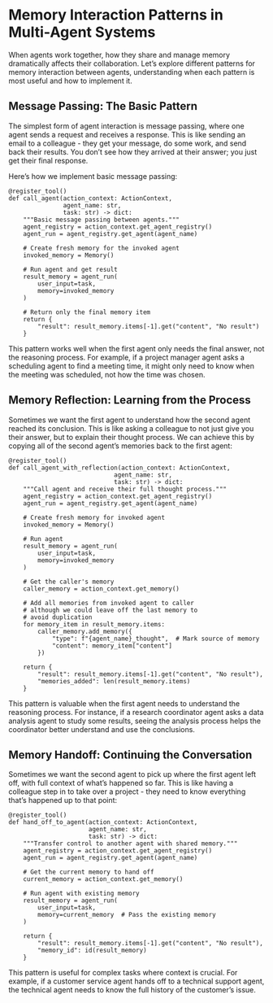 # Memory Interaction Patterns in Multi-Agent Systems

When agents work together, how they share and manage memory dramatically affects their collaboration. Let’s explore different patterns for memory interaction between agents, understanding when each pattern is most useful and how to implement it.

## Message Passing: The Basic Pattern

The simplest form of agent interaction is message passing, where one agent sends a request and receives a response. This is like sending an email to a colleague - they get your message, do some work, and send back their results. You don’t see how they arrived at their answer; you just get their final response.

Here’s how we implement basic message passing:

```
@register_tool()
def call_agent(action_context: ActionContext,
               agent_name: str,
               task: str) -> dict:
    """Basic message passing between agents."""
    agent_registry = action_context.get_agent_registry()
    agent_run = agent_registry.get_agent(agent_name)

    # Create fresh memory for the invoked agent
    invoked_memory = Memory()

    # Run agent and get result
    result_memory = agent_run(
        user_input=task,
        memory=invoked_memory
    )

    # Return only the final memory item
    return {
        "result": result_memory.items[-1].get("content", "No result")
    }
```

This pattern works well when the first agent only needs the final answer, not the reasoning process. For example, if a project manager agent asks a scheduling agent to find a meeting time, it might only need to know when the meeting was scheduled, not how the time was chosen.

## Memory Reflection: Learning from the Process

Sometimes we want the first agent to understand how the second agent reached its conclusion. This is like asking a colleague to not just give you their answer, but to explain their thought process. We can achieve this by copying all of the second agent’s memories back to the first agent:

```
@register_tool()
def call_agent_with_reflection(action_context: ActionContext,
                             agent_name: str,
                             task: str) -> dict:
    """Call agent and receive their full thought process."""
    agent_registry = action_context.get_agent_registry()
    agent_run = agent_registry.get_agent(agent_name)

    # Create fresh memory for invoked agent
    invoked_memory = Memory()

    # Run agent
    result_memory = agent_run(
        user_input=task,
        memory=invoked_memory
    )

    # Get the caller's memory
    caller_memory = action_context.get_memory()

    # Add all memories from invoked agent to caller
    # although we could leave off the last memory to
    # avoid duplication
    for memory_item in result_memory.items:
        caller_memory.add_memory({
            "type": f"{agent_name}_thought",  # Mark source of memory
            "content": memory_item["content"]
        })

    return {
        "result": result_memory.items[-1].get("content", "No result"),
        "memories_added": len(result_memory.items)
    }
```

This pattern is valuable when the first agent needs to understand the reasoning process. For instance, if a research coordinator agent asks a data analysis agent to study some results, seeing the analysis process helps the coordinator better understand and use the conclusions.

## Memory Handoff: Continuing the Conversation

Sometimes we want the second agent to pick up where the first agent left off, with full context of what’s happened so far. This is like having a colleague step in to take over a project - they need to know everything that’s happened up to that point:

```
@register_tool()
def hand_off_to_agent(action_context: ActionContext,
                      agent_name: str,
                      task: str) -> dict:
    """Transfer control to another agent with shared memory."""
    agent_registry = action_context.get_agent_registry()
    agent_run = agent_registry.get_agent(agent_name)

    # Get the current memory to hand off
    current_memory = action_context.get_memory()

    # Run agent with existing memory
    result_memory = agent_run(
        user_input=task,
        memory=current_memory  # Pass the existing memory
    )

    return {
        "result": result_memory.items[-1].get("content", "No result"),
        "memory_id": id(result_memory)
    }
```

This pattern is useful for complex tasks where context is crucial. For example, if a customer service agent hands off to a technical support agent, the technical agent needs to know the full history of the customer’s issue.
